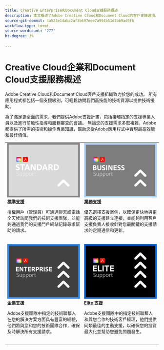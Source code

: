 ```yaml
---
title: Creative Enterprise和Document Cloud支援服務概述
description: 本文概述了Adobe Creative Cloud和Document Cloud的客戶支援選項。 這些選項包括標準、業務、企業和精英。
source-git-commit: 4a523e14aba2af3b697eee7a994b51d7bb9ad9f6
workflow-type: tm+mt
source-wordcount: '277'
ht-degree: 3%

---
```


# Creative Cloud企業和Document Cloud支援服務概述

Adobe Creative Cloud和Document Cloud客戶支援組織致力於您的成功。 所有應用程式都包括一個支援級別，可輕鬆訪問我們高技能的技術資源以提供技術援助。

為了滿足更全面的需求，我們提供Adobe支援計畫，包括接觸指定的支援專業人員以及進行前瞻性指導和服務審查的會議。 無論您的支援需求多麼複雜，Adobe都提供了所需的技術和操作專業知識，幫助您從Adobe應用程式中實現最高效能和最佳價值。

<table style="table-layout:fixed">
<tr>
  <td>
    <a href="assets/DMeStandardSupportDatasheet_2022.pdf">
    <img alt="標準" src="assets/STANDARDSupportThumbnailCC.png"/>
    </a>
    <div>
    <a href="assets/DMeStandardSupportDatasheet_2022.pdf"><strong>標準支援</strong></a> 
    </div>
    <p>授權用戶（管理員）可通過聊天或電話全天候訪問我們的技術支援團隊，並能夠通過我們的支援門戶網站記錄尋求幫助的請求。 </p>
    <br>
  </td>
  <td>
    <a href="assets/DMeBusinessSupportDatasheet_2022.pdf">
      <img alt="業務" src="assets/BusinessSupportThumbnailCC.png">
    </a>
    <div>
    <a href="assets/DMeBusinessSupportDatasheet_2022.pdf"><strong>業務支援</strong></a>
    </div>
    <p>優先選擇支援案例，以確保更快地與更高級的支援建立連接，並能夠利用客戶支援負責人接收針對您最關鍵的支援請求的定期通信和更新。</p>
    <br>
  </td>
</tr>
<tr>
  <td>
    <a href="assets/DMeEnterpriseSupportDatasheet_2022.pdf">
    <img alt="企業" src="assets/EnterpriseSupportThumbnailxx.png"/>
    </a>
    <div>
    <a href="assets/DMeEnterpriseSupportDatasheet_2022.pdf"><strong>企業支援</strong></a>
    </div>
    <p>Adobe支援團隊中指定的技術聯繫人在您的解決方案方面具有豐富的經驗，他們將與您和您的技術團隊合作，確保及時解決所有支援請求。</p>
    <br>
  </td>
  <td>
    <a href="assets/DMeEliteSupportDatasheet_2022.pdf">
      <img alt="Elite" src="assets/EliteSupportThumbnailcc.png">
    </a>
    <div>
    <a href="assets/DMeEliteSupportDatasheet_2022.pdf"><strong>Elite 支援</strong></a>
    </div>
    <p>Adobe支援團隊中的指定技術聯繫人和與您合作的技術客戶經理，他們提供同類最佳的主動支援，以確保您的投資最大化並幫助您避免問題發生。</p>
    <br>
  </td>
</tr>
</table>
